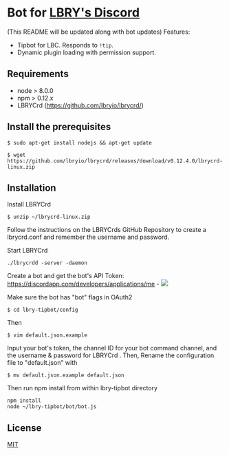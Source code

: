 # Bot for [LBRY's Discord](https://chat.lbry.com)
(This README will be updated along with bot updates)
Features:

- Tipbot for LBC. Responds to `!tip`.
- Dynamic plugin loading with permission support.



## Requirements

- node > 8.0.0
- npm > 0.12.x
- LBRYCrd (https://github.com/lbryio/lbrycrd/)

## Install the prerequisites
```
$ sudo apt-get install nodejs && apt-get update
```

```
$ wget https://github.com/lbryio/lbrycrd/releases/download/v0.12.4.0/lbrycrd-linux.zip
```

## Installation

Install LBRYCrd
```
$ unzip ~/lbrycrd-linux.zip
```
Follow the instructions on the LBRYCrds GitHub Repository to create a lbrycrd.conf and remember the username and password.

Start LBRYCrd 
```
./lbrycrdd -server -daemon
```

Create a bot and get the bot's API Token: https://discordapp.com/developers/applications/me - ![](https://i.imgur.com/gM8EpJe.png)

Make sure the bot has "bot" flags in OAuth2

```
$ cd lbry-tipbot/config
```
Then
```
$ vim default.json.example
```
Input your bot's token, the channel ID for your bot command channel, and the username & password for LBRYCrd
.  Then, Rename the configuration file to "default.json" with

```
$ mv default.json.example default.json
```

Then run npm install from within lbry-tipbot directory
```
npm install
node ~/lbry-tipbot/bot/bot.js
```

## License
[MIT](https://github.com/lbryio/lbry-tipbot/blob/master/LICENSE)
